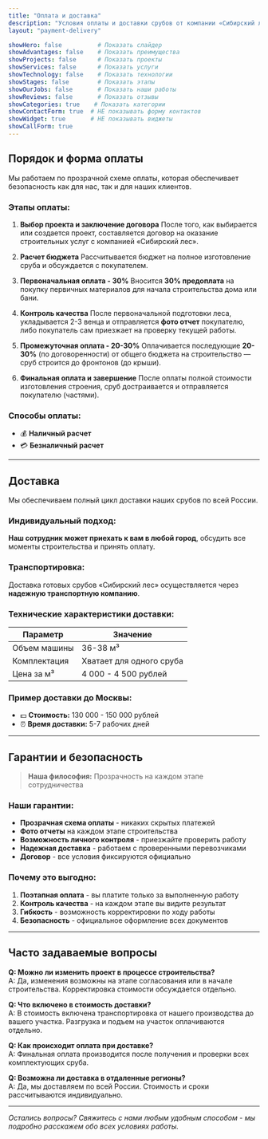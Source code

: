 ```yaml
---
title: "Оплата и доставка"
description: "Условия оплаты и доставки срубов от компании «Сибирский лес»"
layout: "payment-delivery"

showHero: false          # Показать слайдер
showAdvantages: false    # Показать преимущества  
showProjects: false      # Показать проекты
showServices: false      # Показать услуги
showTechnology: false    # Показать технологии
showStages: false        # Показать этапы
showOurJobs: false       # Показать наши работы
showReviews: false       # Показать отзывы
showCategories: true    # Показать категории
showContactForm: true  # НЕ показывать форму контактов
showWidget: true       # НЕ показывать виджеты
showCallForm: true  
---
```


## Порядок и форма оплаты

Мы работаем по прозрачной схеме оплаты, которая обеспечивает безопасность как для нас, так и для наших клиентов.

### Этапы оплаты:

1. **Выбор проекта и заключение договора**
   После того, как выбирается или создается проект, составляется договор на оказание строительных услуг с компанией «Сибирский лес».

2. **Расчет бюджета**
   Рассчитывается бюджет на полное изготовление сруба и обсуждается с покупателем.

3. **Первоначальная оплата - 30%**
   Вносится **30% предоплата** на покупку первичных материалов для начала строительства дома или бани.

4. **Контроль качества**
   После первоначальной подготовки леса, укладывается 2-3 венца и отправляется **фото отчет** покупателю, либо покупатель сам приезжает на проверку текущей работы.

5. **Промежуточная оплата - 20-30%**
   Оплачивается последующие **20-30%** (по договоренности) от общего бюджета на строительство — сруб строится до фронтонов (до крыши).

6. **Финальная оплата и завершение**
   После оплаты полной стоимости изготовления строения, сруб достраивается и отправляется покупателю (частями).

### Способы оплаты:
- 💰 **Наличный расчет**
- 💳 **Безналичный расчет**

---

## Доставка

Мы обеспечиваем полный цикл доставки наших срубов по всей России.

### Индивидуальный подход:
**Наш сотрудник может приехать к вам в любой город**, обсудить все моменты строительства и принять оплату.

### Транспортировка:
Доставка готовых срубов «Сибирский лес» осуществляется через **надежную транспортную компанию**.

### Технические характеристики доставки:

| Параметр | Значение |
|---|---|
| Объем машины | 36-38 м³ |
| Комплектация | Хватает для одного сруба |
| Цена за м³ | 4 000 - 4 500 рублей |

### Пример доставки до Москвы:
- 💵 **Стоимость:** 130 000 - 150 000 рублей
- ⏰ **Время доставки:** 5-7 рабочих дней

---

## Гарантии и безопасность

> **Наша философия:** Прозрачность на каждом этапе сотрудничества

### Наши гарантии:
- **Прозрачная схема оплаты** - никаких скрытых платежей
- **Фото отчеты** на каждом этапе строительства
- **Возможность личного контроля** - приезжайте проверить работу
- **Надежная доставка** - работаем с проверенными перевозчиками
- **Договор** - все условия фиксируются официально

### Почему это выгодно:
1. **Поэтапная оплата** - вы платите только за выполненную работу
2. **Контроль качества** - на каждом этапе вы видите результат
3. **Гибкость** - возможность корректировки по ходу работы
4. **Безопасность** - официальное оформление всех документов

---

## Часто задаваемые вопросы

**Q: Можно ли изменить проект в процессе строительства?**  
A: Да, изменения возможны на этапе согласования или в начале строительства. Корректировка стоимости обсуждается отдельно.

**Q: Что включено в стоимость доставки?**  
A: В стоимость включена транспортировка от нашего производства до вашего участка. Разгрузка и подъем на участок оплачиваются отдельно.

**Q: Как происходит оплата при доставке?**  
A: Финальная оплата производится после получения и проверки всех комплектующих сруба.

**Q: Возможна ли доставка в отдаленные регионы?**  
A: Да, мы доставляем по всей России. Стоимость и сроки рассчитываются индивидуально.

---

*Остались вопросы? Свяжитесь с нами любым удобным способом - мы подробно расскажем обо всех условиях работы.*